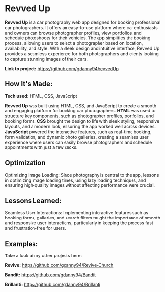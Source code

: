 # Revved Up

**Revved Up** is a car photography web app designed for booking professional car photographers. It offers an easy-to-use platform where car enthusiasts and owners can browse photographer profiles, view portfolios, and schedule photoshoots for their vehicles. The app simplifies the booking process, allowing users to select a photographer based on location, availability, and style. With a sleek design and intuitive interface, Revved Up provides a seamless experience for both photographers and clients looking to capture stunning images of their cars.

**Link to project:** https://github.com/gdanny94/revvedUp

## How It's Made:

**Tech used:** HTML, CSS, JavaScript

**Revved Up** was built using HTML, CSS, and JavaScript to create a smooth and engaging platform for booking car photographers. **HTML** was used to structure key components, such as photographer profiles, portfolios, and booking forms. **CSS** brought the design to life with sleek styling, responsive layouts, and a modern look, ensuring the app worked well across devices. **JavaScript** powered the interactive features, such as real-time booking, form validation, and dynamic photo galleries, creating a seamless user experience where users can easily browse photographers and schedule appointments with just a few clicks.

## Optimization

Optimizing Image Loading: Since photography is central to the app, lessons in optimizing image loading times, using lazy loading techniques, and ensuring high-quality images without affecting performance were crucial.

## Lessons Learned:

Seamless User Interactions: Implementing interactive features such as booking forms, galleries, and search filters taught the importance of smooth and responsive user interactions, particularly in keeping the process fast and frustration-free for users.

## Examples:

Take a look at my other projects here:

**Revive:** https://github.com/gdanny94/Revive-Church

**Bandit:** https://github.com/gdanny94/Bandit

**Brillanti:** https://github.com/gdanny94/Brillanti
